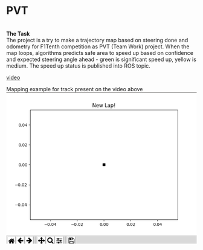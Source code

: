 # PVT


<br/>
<b>The Task</b><br/>
The project is a try to make a trajectory map based on steering done and odometry for F1Tenth competition as PVT (Team Work) project. When the map loops, algorithms predicts safe area to speed up based on confidence and expected steering angle ahead - green is significant speed up, yellow is medium. The speed up status is published into ROS topic.
<br/>

[video](<https://youtu.be/o7q4wZjciKE>)


Mapping example for track present on the video above<br/>
<img src="https://github.com/Misha91/PVT/blob/master/img/Peek%202019-06-01%2012-18.gif?raw=true">
